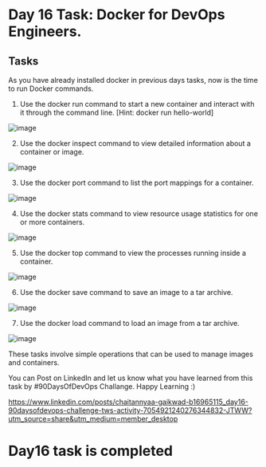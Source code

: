 # Day 16 Task: Docker for DevOps Engineers.

## Tasks

As you have already installed docker in previous days tasks, now is the time to run Docker commands.

1. Use the docker run command to start a new container and interact with it through the command line. [Hint: docker run hello-world]

![image](https://user-images.githubusercontent.com/117350787/233471582-b786150f-e424-4ccc-92ff-981f58fb792b.png)

2. Use the docker inspect command to view detailed information about a container or image.

![image](https://user-images.githubusercontent.com/117350787/233472275-60568b42-54d3-4c8c-8722-db8c988f9392.png)

3. Use the docker port command to list the port mappings for a container.

![image](https://user-images.githubusercontent.com/117350787/233472868-683f8ec0-a913-4c6b-ab7c-e58886e71910.png)

4. Use the docker stats command to view resource usage statistics for one or more containers.

![image](https://user-images.githubusercontent.com/117350787/233473348-1ddb4092-0652-460e-93f4-31d5f6b4005b.png)

5. Use the docker top command to view the processes running inside a container.

![image](https://user-images.githubusercontent.com/117350787/233473815-1e037764-07ed-4a2d-b494-34f812a8e806.png)

6. Use the docker save command to save an image to a tar archive.

![image](https://user-images.githubusercontent.com/117350787/233476780-83b80f85-041a-4f09-911c-f5eba3d30b7a.png)

7. Use the docker load command to load an image from a tar archive.

![image](https://user-images.githubusercontent.com/117350787/233477888-ec27b5c5-b53c-4077-a50a-7302e8dfba83.png)

These tasks involve simple operations that can be used to manage images and containers.

You can Post on LinkedIn and let us know what you have learned from this task by #90DaysOfDevOps Challange. Happy Learning :)

https://www.linkedin.com/posts/chaitannyaa-gaikwad-b16965115_day16-90daysofdevops-challenge-tws-activity-7054921240276344832-JTWW?utm_source=share&utm_medium=member_desktop

# Day16 task is completed

